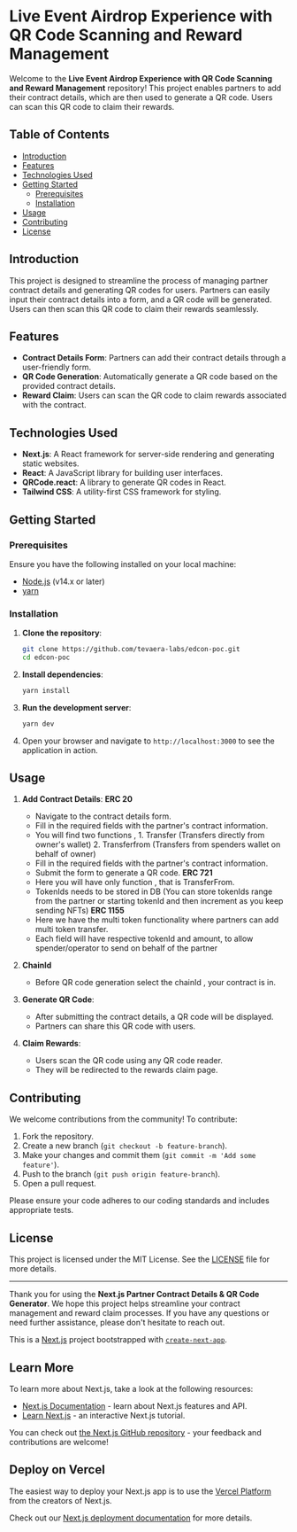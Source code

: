 # Live Event Airdrop Experience with QR Code Scanning and Reward Management 

Welcome to the **Live Event Airdrop Experience with QR Code Scanning and Reward Management** repository! This project enables partners to add their contract details, which are then used to generate a QR code. Users can scan this QR code to claim their rewards.

## Table of Contents

- [Introduction](#introduction)
- [Features](#features)
- [Technologies Used](#technologies-used)
- [Getting Started](#getting-started)
  - [Prerequisites](#prerequisites)
  - [Installation](#installation)
- [Usage](#usage)
- [Contributing](#contributing)
- [License](#license)

## Introduction

This project is designed to streamline the process of managing partner contract details and generating QR codes for users. Partners can easily input their contract details into a form, and a QR code will be generated. Users can then scan this QR code to claim their rewards seamlessly.

## Features

- **Contract Details Form**: Partners can add their contract details through a user-friendly form.
- **QR Code Generation**: Automatically generate a QR code based on the provided contract details.
- **Reward Claim**: Users can scan the QR code to claim rewards associated with the contract.

## Technologies Used

- **Next.js**: A React framework for server-side rendering and generating static websites.
- **React**: A JavaScript library for building user interfaces.
- **QRCode.react**: A library to generate QR codes in React.
- **Tailwind CSS**: A utility-first CSS framework for styling.

## Getting Started

### Prerequisites

Ensure you have the following installed on your local machine:

- [Node.js](https://nodejs.org/en/download/) (v14.x or later)
- [yarn](https://yarnpkg.com/getting-started/install)

### Installation

1. **Clone the repository**:
   ```bash
   git clone https://github.com/tevaera-labs/edcon-poc.git
   cd edcon-poc 
   ```

2. **Install dependencies**:
   ```bash
   yarn install
   ```

3. **Run the development server**:
   ```bash
   yarn dev
   ```

4. Open your browser and navigate to `http://localhost:3000` to see the application in action.

## Usage

1. **Add Contract Details**:
   **ERC 20**
      - Navigate to the contract details form.
      - Fill in the required fields with the partner's contract information.
      - You will find two functions ,
            1. Transfer (Transfers directly from owner's wallet)
            2. Transferfrom (Transfers from spenders wallet on behalf of owner)
      - Fill in the required fields with the partner's contract information.
      - Submit the form to generate a QR code.
   **ERC 721**
      - Here you will have only function , that is TransferFrom.
      - TokenIds needs to be stored in DB (You can store tokenIds range from the partner or starting tokenId and then increment as you keep sending NFTs)
   **ERC 1155**
      - Here we have the multi token functionality where partners can add multi token transfer.
      - Each field will have respective tokenId and amount, to allow spender/operator to send on behalf of the partner

2. **ChainId**
      - Before QR code generation select the chainId , your contract is in.

3. **Generate QR Code**:
   - After submitting the contract details, a QR code will be displayed.
   - Partners can share this QR code with users.

4. **Claim Rewards**:
   - Users scan the QR code using any QR code reader.
   - They will be redirected to the rewards claim page.

## Contributing

We welcome contributions from the community! To contribute:

1. Fork the repository.
2. Create a new branch (`git checkout -b feature-branch`).
3. Make your changes and commit them (`git commit -m 'Add some feature'`).
4. Push to the branch (`git push origin feature-branch`).
5. Open a pull request.

Please ensure your code adheres to our coding standards and includes appropriate tests.

## License

This project is licensed under the MIT License. See the [LICENSE](LICENSE) file for more details.

---

Thank you for using the **Next.js Partner Contract Details & QR Code Generator**. We hope this project helps streamline your contract management and reward claim processes. If you have any questions or need further assistance, please don't hesitate to reach out. 


This is a [Next.js](https://nextjs.org/) project bootstrapped with [`create-next-app`](https://github.com/vercel/next.js/tree/canary/packages/create-next-app).

## Learn More

To learn more about Next.js, take a look at the following resources:

- [Next.js Documentation](https://nextjs.org/docs) - learn about Next.js features and API.
- [Learn Next.js](https://nextjs.org/learn) - an interactive Next.js tutorial.

You can check out [the Next.js GitHub repository](https://github.com/vercel/next.js/) - your feedback and contributions are welcome!

## Deploy on Vercel

The easiest way to deploy your Next.js app is to use the [Vercel Platform](https://vercel.com/new?utm_medium=default-template&filter=next.js&utm_source=create-next-app&utm_campaign=create-next-app-readme) from the creators of Next.js.

Check out our [Next.js deployment documentation](https://nextjs.org/docs/deployment) for more details.
